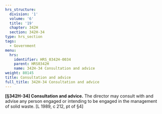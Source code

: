 ```yaml
---
hrs_structure:
  division: '1'
  volume: '6'
  title: '19'
  chapter: 342H
  section: 342H-34
type: hrs_section
tags:
  - Government
menu:
  hrs:
    identifier: HRS_0342H-0034
    parent: HRS0342H
    name: 342H-34 Consultation and advice
weight: 80145
title: Consultation and advice
full_title: 342H-34 Consultation and advice
---
```

**[§342H-34] Consultation and advice.** The director may consult with and advise any person engaged or intending to be engaged in the management of solid waste. [L 1989, c 212, pt of §4]